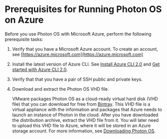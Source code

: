 # Prerequisites for Running Photon OS on Azure

Before you use Photon OS with Microsoft Azure, perform the following prerequisite tasks:

1. Verify that you have a Microsoft Azure account. To create an account, see [https://azure.microsoft.com](https://azure.microsoft.com)

1. Install the latest version of Azure CLI. See [Install Azure CLI 2.0](https://docs.microsoft.com/en-us/cli/azure/install-azure-cli?view=azure-cli-latest) and [Get started with Azure CLI 2.0](https://docs.microsoft.com/en-us/cli/azure/get-started-with-azure-cli?view=azure-cli-latest).

1. Verify that that you have a pair of SSH public and private keys. 

1. Download and extract the Photon OS VHD file.
    
    VMware packages Photon OS as a cloud-ready virtual hard disk (VHD file) that you can download for free from  [Bintray](https://bintray.com/vmware/photon). This VHD file is a virtual appliance with the information and packages that Azure needs to launch an instance of Photon in the cloud. After you have downloaded the distribution archive, extract the VHD file from it. You will later need to upload this VHD file to Azure, where it will be stored in an Azure storage account. For more information, see [Downloading Photon OS](Downloading-Photon-OS.md).